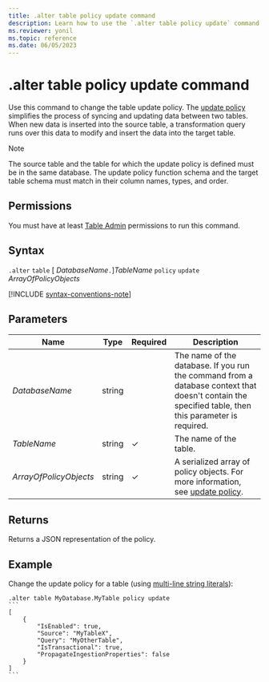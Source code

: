 ```yaml
---
title: .alter table policy update command
description: Learn how to use the `.alter table policy update` command to change the table update policy.
ms.reviewer: yonil
ms.topic: reference
ms.date: 06/05/2023
---
```

# .alter table policy update command

Use this command to change the table update policy. The [update policy](update-policy.md) simplifies the process of syncing and updating data between two tables. When new data is inserted into the source table, a transformation query runs over this data to modify and insert the data into the target table.

> [!NOTE]
> The source table and the table for which the update policy is defined must be in the same database.
> The update policy function schema and the target table schema must match in their column names, types, and order.

## Permissions

You must have at least [Table Admin](access-control/role-based-access-control.md) permissions to run this command.

## Syntax

`.alter` `table` [ *DatabaseName*`.`]*TableName* `policy` `update` *ArrayOfPolicyObjects*

[!INCLUDE [syntax-conventions-note](../../includes/syntax-conventions-note.md)]

## Parameters

| Name | Type | Required | Description |
|--|--|--|--|
| *DatabaseName* | string | | The name of the database. If you run the command from a database context that doesn't contain the specified table, then this parameter is required.|
| *TableName* | string | &check;| The name of the table.|
| *ArrayOfPolicyObjects* |string | &check; | A serialized array of policy objects. For more information, see [update policy](update-policy.md).|

## Returns

Returns a JSON representation of the policy.

## Example

Change the update policy for a table (using [multi-line string literals](../query/scalar-data-types/string.md#multi-line-string-literals)):

````kusto
.alter table MyDatabase.MyTable policy update
```
[
    {
        "IsEnabled": true,
        "Source": "MyTableX",
        "Query": "MyOtherTable",
        "IsTransactional": true,
        "PropagateIngestionProperties": false
    }
]
```
````
